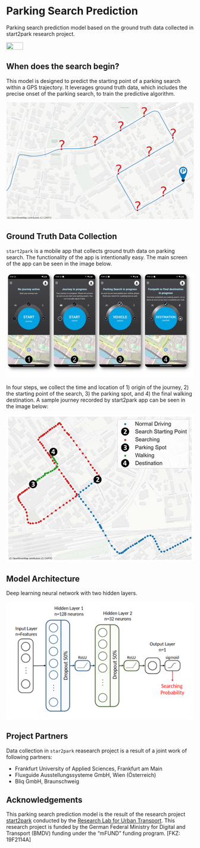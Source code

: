 # Parking Search Prediction
Parking search prediction model based on the ground truth data collected in start2park research project.

<img align="top" src="docs/images/start2park_logo.jpg" width="30%" height="30%">

## When does the search begin?

This model is designed to predict the starting point of a parking search within a GPS trajectory. 
It leverages ground truth data, which includes the precise onset of the parking search, to train the 
predictive algorithm.

![whenSeachBegins.png](docs%2Fimages%2FwhenSeachBegins.png)

## Ground Truth Data Collection

`start2park` is a mobile app that collects ground truth data on parking search. 
The functionality of the app is intentionally easy. 
The main screen of the app can be seen in the image below. 

![app_mainScreen.jpg](docs%2Fimages%2Fapp_mainScreen.jpg)

In four steps, we collect the time and location of 1) origin of the journey, 2) the starting point 
of the search, 3) the parking spot, and 4) the final walking destination. A sample journey
recorded by start2park app can be seen in the image below:

![sampleJourney.jpg](docs%2Fimages%2FsampleJourney.jpg)

## Model Architecture

Deep learning neural network with two hidden layers.

![modelArchetecture.png](docs%2Fimages%2FmodelArchetecture.png)



## Project Partners

Data collection in `star2park` reasearch project is a result of a joint work of following partners:

- Frankfurt University of Applied Sciences, Frankfurt am Main
- Fluxguide Ausstellungssysteme GmbH, Wien (Österreich)
- Bliq GmbH, Braunschweig

## Acknowledgements
This parking search prediction model is the result of the research project 
[start2park](https://www.start2park.com) conducted by the 
[Research Lab for Urban Transport](https://www.frankfurt-university.de/en/about-us/faculty-1-architecture-civil-engineering-geomatics/research-institute-ffin/specialist-groups-of-the-ffin/specialist-group-new-mobility/relut/). 
This research project is funded by the German Federal Ministry for Digital and Transport (BMDV) 
funding under the “mFUND” funding program. [FKZ: 19F2114A]